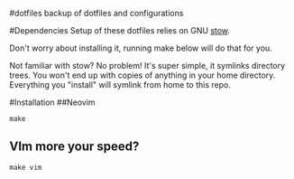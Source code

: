 #dotfiles
backup of dotfiles and configurations

#Dependencies
Setup of these dotfiles relies on GNU [stow](https://www.gnu.org/software/stow).

Don't worry about installing it, running make below will do that for you.

Not familiar with stow? No problem! It's super simple, it symlinks directory trees. You won't end up with copies of anything in your home directory. Everything you "install" will symlink from home to this repo. 

#Installation
##Neovim

```make```

## VIm more your speed?

```make vim```
